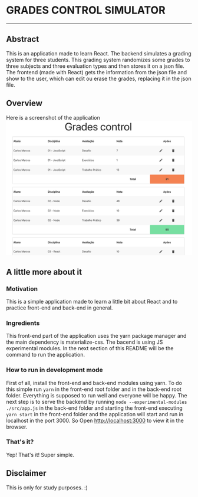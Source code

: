 # GRADES CONTROL SIMULATOR
---   
## Abstract   
This is an application made to learn React. The backend simulates a grading system for three students. This grading system randomizes some grades to three subjects and three evaluation types and then stores it on a json file. The frontend (made with React) gets the information from the json file and show to the user, which can edit ou erase the grades, replacing it in the json file. 

## Overview
Here is a screenshot of the application
![Application Overview](./show/ps.png)

## A little more about it

### Motivation
This is a simple application made to learn a little bit about React and to practice front-end and back-end in general.

### Ingredients
This front-end part of the application uses the yarn package manager and the main dependency is materialize-css. The bacend is using JS experimental modules. In the next section of this README will be the command to run the application.

### How to run in development mode
First of all, install the front-end and back-end modules using yarn. To do this simple run `yarn` in the front-end root folder and in the back-end root folder. Everything is supposed to run well and everyone will be happy. The next step is to serve the backend by running `node --experimental-modules ./src/app.js` in the back-end folder and starting the front-end executing `yarn start` in the front-end folder and the application will start and run in localhost in the port 3000. So Open [http://localhost:3000](http://localhost:3000) to view it in the browser.

### That's it?   
Yep! That's it! Super simple.

## Disclaimer
This is only for study purposes. :)